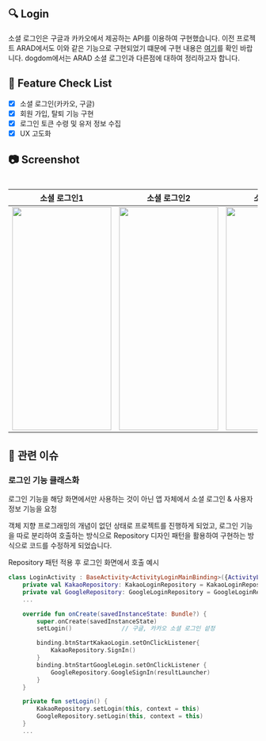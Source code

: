 ## 🔍 Login
소셜 로그인은 구글과 카카오에서 제공하는 API를 이용하여 구현했습니다.
이전 프로젝트 ARAD에서도 이와 같은 기능으로 구현되었기 떄문에 구현 내용은 [여기](
https://github.com/Gnoam-R/ARAD/blob/main/project/functions/login.md)를 확인 바랍니다.
dogdom에서는 ARAD 소셜 로그인과 다른점에 대하여 정리하고자 합니다.

## 📝 Feature Check List
  - [x] 소셜 로그인(카카오, 구글)
  - [x] 회원 가입, 탈퇴 기능 구현
  - [x] 로그인 토큰 수령 및 유저 정보 수집
  - [x] UX 고도화

## 📷 Screenshot

<!-- 작업한 화면이 있다면 스크린 샷으로 첨부해주세요. -->

<h1 align="center">

|    소셜 로그인1    |   소셜 로그인2   |  소셜 로그인3 |
| :-------------: | :-------------: | :-------------: |
| <img src="https://github.com/user-attachments/assets/4e724765-1df1-4c0b-b905-6f19a8fc40e8" width="200" height="450"/> | <img src="https://github.com/user-attachments/assets/8554ba75-df1b-4ec6-9f04-e1d000466dcf" width="200" height="450"/> | <img src="https://github.com/user-attachments/assets/3dbf7731-770c-4975-8a30-223b925d0ee6" width="200" height="450"/> |


</h1>

## 📮 관련 이슈

### 로그인 기능 클래스화 
로그인 기능을 해당 화면에서만 사용하는 것이 아닌 앱 자체에서 소셜 로그인 & 사용자 정보 기능을 요청

객체 지향 프로그래밍의 개념이 없던 상태로 프로젝트를 진행하게 되었고, 로그인 기능을 따로 분리하여 호출하는 방식으로 Repository 디자인 패턴을 활용하여 구현하는 방식으로 코드를 수정하게 되었습니다.

Repository 패턴 적용 후 로그인 화면에서 호출 예시
```kotlin
class LoginActivity : BaseActivity<ActivityLoginMainBinding>({ActivityLoginMainBinding.inflate(it)}) {
    private val KakaoRepository: KakaoLoginRepository = KakaoLoginRepositoryImpl()
    private val GoogleRepository: GoogleLoginRepository = GoogleLoginRepositoryImpl()
    ...

    override fun onCreate(savedInstanceState: Bundle?) {
        super.onCreate(savedInstanceState)
        setLogin()              // 구글, 카카오 소셜 로그인 섵정

        binding.btnStartKakaoLogin.setOnClickListener{
            KakaoRepository.SignIn()
        }
        binding.btnStartGoogleLogin.setOnClickListener {
            GoogleRepository.GoogleSignIn(resultLauncher)
        }
    }

    private fun setLogin() {
        KakaoRepository.setLogin(this, context = this)
        GoogleRepository.setLogin(this, context = this)
    }
    ...
```

